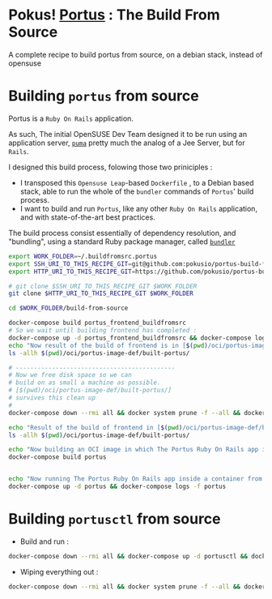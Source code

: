 # Pokus! [Portus](#) : The Build From Source

A complete recipe to build portus from source, on a debian stack, instead of opensuse


# Building `portus` from source

Portus is a `Ruby On Rails` application.

As such, The initial OpenSUSE Dev Team designed it to be run using an application server, [`puma`](ccc) pretty much the analog of a Jee Server, but for `Rails`.


I designed this build process, folowing those two priniciples :
* I transposed this `Opensuse Leap`-based `Dockerfile` , to a Debian based stack, able to run the whole of the `bundler` commands of `Portus`' build process.
* I want to build and run `Portus`, like any other `Ruby On Rails` application, and with state-of-the-art best practices.

The build process consist essentially of dependency resolution, and "bundling", using a standard Ruby package manager, called [`bundler`](https://bundler.io/)


```bash
export WORK_FOLDER=~/.buildfromsrc.portus
export SSH_URI_TO_THIS_RECIPE_GIT=git@github.com:pokusio/portus-build-from-source.git
export HTTP_URI_TO_THIS_RECIPE_GIT=https://github.com/pokusio/portus-build-from-source.git

# git clone $SSH_URI_TO_THIS_RECIPE_GIT $WORK_FOLDER
git clone $HTTP_URI_TO_THIS_RECIPE_GIT $WORK_FOLDER

cd $WORK_FOLDER/build-from-source

docker-compose build portus_frontend_buildfromsrc
# So we wait until building frontend has completed :
docker-compose up -d portus_frontend_buildfromsrc && docker-compose logs -f portus_frontend_buildfromsrc
echo "Now result of the build of frontend is in [$(pwd)/oci/portus-image-def/built-portus/]"
ls -allh $(pwd)/oci/portus-image-def/built-portus/

# --------------------------------------------
# Now we free disk space so we can
# build on as small a machine as possible.
# [$(pwd)/oci/portus-image-def/built-portus/]
# survives this clean up
#
docker-compose down --rmi all && docker system prune -f --all && docker system prune -f --volumes

echo "Result of the build of frontend in [$(pwd)/oci/portus-image-def/built-portus/] survives the disk space cleanup"
ls -allh $(pwd)/oci/portus-image-def/built-portus/

echo "Now building an OCI image in which The Portus Ruby On Rails app is built, and in which we can start Portus"
docker-compose build portus


echo "Now running The Portus Ruby On Rails app inside a container from the OCI built image containing Portus built and ready-to-run"
docker-compose up -d portus && docker-compose logs -f portus

```

# Building `portusctl` from source


* Build and run :
```bash
docker-compose down --rmi all && docker-compose up -d portusctl && docker-compose logs -f portusctl
```

* Wiping everything out :
```bash
docker-compose down --rmi all && docker system prune -f --all && docker-compose up -d portusctl && docker-compose logs -f portusctl
```
